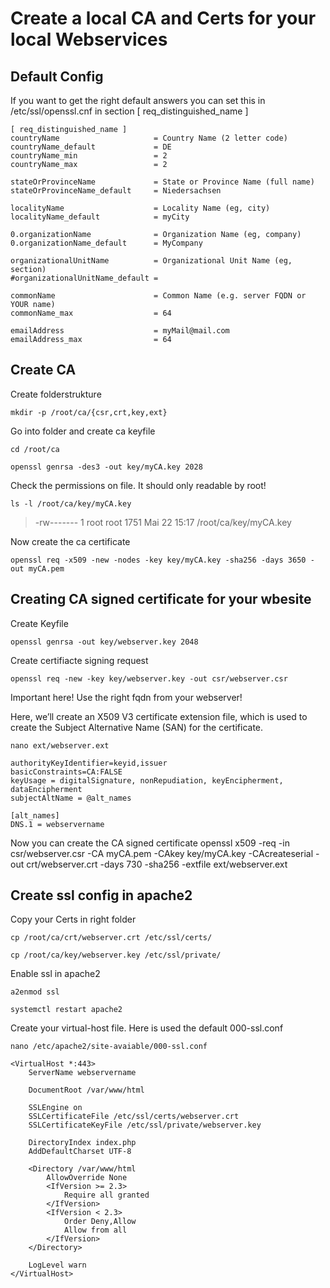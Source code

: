 # Create a local CA and Certs for your local Webservices

## Default Config

If you want to get the right default answers you can set this in
/etc/ssl/openssl.cnf in section [ req_distinguished_name ]

```
[ req_distinguished_name ]
countryName                     = Country Name (2 letter code)
countryName_default             = DE
countryName_min                 = 2
countryName_max                 = 2

stateOrProvinceName             = State or Province Name (full name)
stateOrProvinceName_default     = Niedersachsen

localityName                    = Locality Name (eg, city)
localityName_default            = myCity

0.organizationName              = Organization Name (eg, company)
0.organizationName_default      = MyCompany

organizationalUnitName          = Organizational Unit Name (eg, section)
#organizationalUnitName_default =

commonName                      = Common Name (e.g. server FQDN or YOUR name)
commonName_max                  = 64

emailAddress                    = myMail@mail.com
emailAddress_max                = 64
```

## Create CA

Create folderstrukture

```
mkdir -p /root/ca/{csr,crt,key,ext}
```

Go into folder and create ca keyfile

```
cd /root/ca
```

```
openssl genrsa -des3 -out key/myCA.key 2028
```

Check the permissions on file. It should only readable by root!

```
ls -l /root/ca/key/myCA.key
```
> -rw------- 1 root root 1751 Mai 22 15:17 /root/ca/key/myCA.key


Now create the ca certificate

```
openssl req -x509 -new -nodes -key key/myCA.key -sha256 -days 3650 -out myCA.pem
```

## Creating CA signed certificate for your wbesite

Create Keyfile
```
openssl genrsa -out key/webserver.key 2048
```

Create certifiacte signing request
```
openssl req -new -key key/webserver.key -out csr/webserver.csr
```
Important here! Use the right fqdn from your webserver!

Here, we’ll create an X509 V3 certificate extension file, which is used to create the Subject Alternative Name (SAN) for the certificate.
```
nano ext/webserver.ext
```
```
authorityKeyIdentifier=keyid,issuer
basicConstraints=CA:FALSE
keyUsage = digitalSignature, nonRepudiation, keyEncipherment, dataEncipherment
subjectAltName = @alt_names

[alt_names]
DNS.1 = webservername
```

Now you can create the CA signed certificate
openssl x509 -req -in csr/webserver.csr -CA myCA.pem -CAkey key/myCA.key -CAcreateserial -out crt/webserver.crt -days 730 -sha256 -extfile ext/webserver.ext

## Create ssl config in apache2

Copy your Certs in right folder
```
cp /root/ca/crt/webserver.crt /etc/ssl/certs/
```
```
cp /root/ca/key/webserver.key /etc/ssl/private/
```

Enable ssl in apache2
```
a2enmod ssl
```
```
systemctl restart apache2
```

Create your virtual-host file. Here is used the default 000-ssl.conf
```
nano /etc/apache2/site-avaiable/000-ssl.conf
```
```
<VirtualHost *:443>
    ServerName webservername

    DocumentRoot /var/www/html

    SSLEngine on
    SSLCertificateFile /etc/ssl/certs/webserver.crt
    SSLCertificateKeyFile /etc/ssl/private/webserver.key

    DirectoryIndex index.php
    AddDefaultCharset UTF-8

    <Directory /var/www/html
        AllowOverride None
        <IfVersion >= 2.3>
            Require all granted
        </IfVersion>
        <IfVersion < 2.3>
            Order Deny,Allow
            Allow from all
        </IfVersion>
    </Directory>

    LogLevel warn
</VirtualHost>
```


